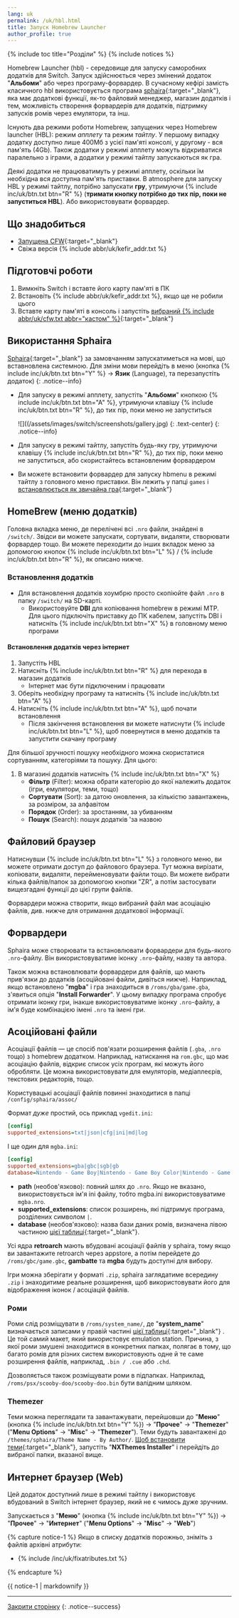 ```yaml
---
lang: uk
permalink: /uk/hbl.html
title: Запуск Homebrew Launcher
author_profile: true
---
```


{% include toc title="Розділи" %}
{% include notices %}	

Homebrew Launcher (hbl) - середовище для запуску саморобних додатків для Switch. Запуск здійснюється через змінений додаток "**Альбоми**" або через програму-форвардер. В сучасному кефірі замість класичного hbl використовується програма [sphaira](https://github.com/ITotalJustice/sphaira/releases/){:target="_blank"}, яка має додаткові функції, як-то файловий менеджер, магазин додатків і тем, можливість створення форвардерів для додатків, підтримку запусків ромів через емулятори, та інш.

Існують два режими роботи Homebrew, запущених через Homebrew launcher (HBL): режим *апплету* та режим *тайтлу*. У першому випадку додатку доступно лише 400Мб з усієї пам'яті консолі, у другому - вся пам'ять (4Gb). Також додатки у режимі апплету можуть відкриватися паралельно з іграми, а додатки у режимі тайтлу запускаються як гра. 

Деякі додатки не працюватимуть у режимі апплету, оскільки їм необхідна вся доступна пам'ять приставки. В atmosphere для запуску HBL у режимі тайтлу, потрібно запускати **гру**, утримуючи {% include inc/uk/btn.txt btn="R" %} (**тримати кнопку потрібно до тих пір, поки не запуститься HBL**). Або використовувати форвардер. 

## Що знадобиться

* [Запущена CFW](/uk/cfw){:target="_blank"}
* Свіжа версія {% include abbr/uk/kefir_addr.txt %}

## Підготовчі роботи

1. Вимкніть Switch і вставте його карту пам'яті в ПК 
1. Встановіть {% include abbr/uk/kefir_addr.txt %}, якщо ще не робили цього
1. Вставте карту пам'яті в консоль і запустіть [вибраний {% include abbr/uk/cfw.txt abbr="кастом" %}](/uk/cfw){:target="_blank"}

##  Використання Sphaira

[Sphaira](https://github.com/ITotalJustice/sphaira/releases/){:target="_blank"} за замовчанням запускатиметься на мові, що вставновлена системною. Для зміни мови перейдіть в меню (кнопка {% include inc/uk/btn.txt btn="Y" %} -> **Язик** (Language), та перезапустіть додаток)
{: .notice--info}

* Для запуску в режимі апплету, запустіть "**Альбоми**" кнопкою {% include inc/uk/btn.txt btn="A" %}, утримуючи клавішу {% include inc/uk/btn.txt btn="R" %}, до тих пір, поки меню не запуститься

   ![]((/assets/images/switch/screenshots/gallery.jpg) 
   {: .text-center}
   {: .notice--info}

* Для запуску в режимі тайтлу, запустіть будь-яку гру, утримуючи клавішу {% include inc/uk/btn.txt btn="R" %}, до тих пір, поки меню не запуститься, або скористайтесь встановленим форвардером
* Ви можете встановити форвардер для запуску hbmenu в режимі тайтлу з головного меню приставки. Він лежить у папці `games` і [встановлюється як звичайна гра](/uk/games){:target="_blank"}

## HomeBrew (меню додатків)

Головна вкладка меню, де перелічені всі `.nro` файли, знайдені в `/switch/`. Звідси ви можете запускати, сортувати, видаляти, створювати форвардер тощо.
Ви можете переходити до інших вкладок меню за допомогою кнопок {% include inc/uk/btn.txt btn="L" %} / {% include inc/uk/btn.txt btn="R" %}, як описано нижче.

### Встановлення додатків 

* Для встановлення додатків хоумбрю просто скопіюйте файл `.nro` в папку `/switch/` на SD-карті.
   * Використовуйте **DBI** для копіювання homebrew в режимі MTP. Для цього підключіть приставку до ПК кабелем, запустіть DBI і натисніть {% include inc/uk/btn.txt btn="X" %} в головному меню програми

#### Встановлення додатків через інтернет

1. Запустіть HBL
1. Натисніть {% include inc/uk/btn.txt btn="R" %} для перехода в магазин додатків
   * Інтернет має бути підключеним і працювати 
1. Оберіть необхідну програму та натисніть {% include inc/uk/btn.txt btn="A" %}
1. Натисніть {% include inc/uk/btn.txt btn="A" %}, щоб почати встановлення
   * Після закінчення встановлення ви можете натиснути {% include inc/uk/btn.txt btn="L" %}, щоб повернутися в меню додатків та запустити скачану програму 

Для більшої зручності пошуку необхідного можна скористатися сортуванням, категоріями та пошуку. Для цього: 
1. В магазині додатків натисніть {% include inc/uk/btn.txt btn="X" %}
   * **Фільтр** (Filter): можна обрати категорію до якої належить додаток (ігри, емулятори, теми, тощо)
   * **Сортувати** (Sort): за датою оновлення, за кількістю завантажень, за розміром, за алфавітом
   * **Порядок** (Order): за зростанням, за убиванням
   * **Пошук** (Search): пошук додатків 'за назвою

## Файловий браузер

Натиснувши {% include inc/uk/btn.txt btn="L" %} з головного меню, ви можете отримати доступ до файлового браузера. Тут можна вирізати, копіювати, видаляти, перейменовувати файли тощо.
Ви можете вибрати кілька файлів/папок за допомогою кнопки "ZR", а потім застосувати вищезгадані функції до цієї групи файлів.

Форвардери можна створити, якщо вибраний файл має асоціацію файлів, див. нижче для отримання додаткової інформації.

## Форвардери

Sphaira може створювати та встановлювати форвардери для будь-якого `.nro`-файлу. Він використовуватиме іконку `.nro`-файлу, назву та автора.

Також можна встановлювати форвардери для файлів, що мають прив'язки до додатків (асоційовані файли, дивіться нижче). Наприклад, якщо встановлено "**mgba**" і гра знаходиться в `/roms/gba/game.gba`, з'явиться опція "**Install Forwarder**". У цьому випадку програма спробує отримати іконку гри, інакше використовуватиме іконку `.nro`-файлу, а ім'я буде комбінацією імені `.nro` та імені гри.

## Асоційовані файли

Асоціації файлів — це спосіб пов'язати розширення файлів (`.gba`, `.nro` тощо) з homebrew додатком. Наприклад, натискання на `rom.gbc`, що має асоціацію файлів, відкриє список усіх програм, які можуть його обробляти.
Це можна використовувати для емуляторів, медіаплеєрів, текстових редакторів, тощо.

Користувацькі асоціації файлів повинні знаходитися в папці `/config/sphaira/assoc/`

Формат *дуже* простий, ось приклад `vgedit.ini`:

```ini
[config]
supported_extensions=txt|json|cfg|ini|md|log
```

І ще один для `mgba.ini`:

```ini
[config]
supported_extensions=gba|gbc|sgb|gb
database=Nintendo - Game Boy|Nintendo - Game Boy Color|Nintendo - Game Boy Advance
```

* **path** (необов'язково):  повний шлях до `.nro`. Якщо не вказано, використовується ім'я ini файлу, тобто mgba.ini використовуватиме `mgba.nro`.
* **supported_extensions**: список розширень, які підтримує програма, розділених символом `|`.
* **database** (необов'язково):  назва бази даних ромів, визначена лівою частиною [цієї таблиці](https://gist.github.com/ITotalJustice/d5e82ba601ca13b638af9b00e33a4a86){:target="_blank"}.

Усі ядра **retroarch** мають вбудовані асоціації файлів у sphaira, тому якщо ви завантажите retroarch через appstore, а потім перейдете до `/roms/gbc/game.gbc`, **gambatte** та **mgba** будуть доступні для вибору.

Ігри можна зберігати у форматі `.zip`, sphaira заглядатиме всередину `.zip` і знаходитиме реальне розширення, щоб використовувати його для відображення іконок / асоціацій файлів.

### Роми

Роми слід розміщувати в `/roms/system_name/`, де "**system_name**" визначається записами у правій частині [цієї таблиці](https://gist.github.com/ITotalJustice/d5e82ba601ca13b638af9b00e33a4a86){:target="_blank"}
.
Це той самий макет, який використовує emulation station. Причина, з якої роми змушені знаходитися в конкретних папках, полягає в тому, що багато ромів для різних систем використовують одне й те саме розширення файлів, наприклад, `.bin / .cue` або `.chd`.

Дозволяється також розміщувати роми в підпапках. Наприклад, `/roms/psx/scooby-doo/scooby-doo.bin` бути валідним шляхом.

### Themezer

Теми можна переглядати та завантажувати, перейшовши до "**Меню**" (кнопка {% include inc/uk/btn.txt btn="Y" %}) -> "**Прочее**" -> "**Themezer**" ("**Menu Options**" -> "**Misc**" -> "**Themezer**"). Теми будуть завантажені до `/themes/sphaira/Theme Name - By Author/`.
[Щоб встановити теми](https://t.me/kefir_ukr/19258/202927){:target="_blank"}, запустіть "**NXThemes Installer**" і перейдіть до вибраної папки, вказаної вище.

## Интернет браузер (Web)

Цей додаток доступний лише в режимі тайтлу і використовує вбудований в Switch інтернет браузер, який не є чимось дуже зручним. 

Запускається з "**Меню**" (кнопка {% include inc/uk/btn.txt btn="Y" %}) -> "**Прочее**" -> "**Интернет**" ("**Menu Options**" -> "**Misc**" -> "**Web**")


{% capture notice-1 %}
Якщо в списку додатків порожньо, зніміть з файлів архівні атрибути:

* {% include /inc/uk/fixatributes.txt %}

{% endcapture %}

<div class="notice--warning">{{ notice-1 | markdownify }}</div>

___

[Закрити сторінку](javascript:window.close();)
{: .notice--success}